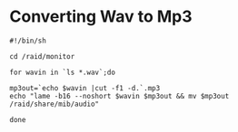 # Converting Wav to Mp3

```
#!/bin/sh

cd /raid/monitor

for wavin in `ls *.wav`;do

mp3out=`echo $wavin |cut -f1 -d.`.mp3
echo "lame -b16 --noshort $wavin $mp3out && mv $mp3out /raid/share/mib/audio"

done
```
